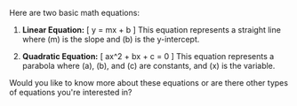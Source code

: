 Here are two basic math equations:

1. **Linear Equation:**
   \[
   y = mx + b
   \]
   This equation represents a straight line where \(m\) is the slope and \(b\) is the y-intercept.

2. **Quadratic Equation:**
   \[
   ax^2 + bx + c = 0
   \]
   This equation represents a parabola where \(a\), \(b\), and \(c\) are constants, and \(x\) is the variable.

Would you like to know more about these equations or are there other types of equations you're interested in?

